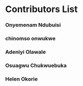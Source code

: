 # Contributors List

### Onyemenam Ndubuisi
### chinomso onwukwe
### Adeniyi Olawale
### Osuagwu Chukwuebuka
### Helen Okorie


